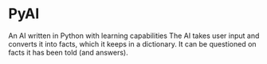 # PyAI
An AI written in Python with learning capabilities
The AI takes user input and converts it into facts, which it keeps in a dictionary.
It can be questioned on facts it has been told (and answers).
